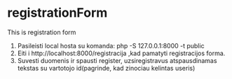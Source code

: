 # registrationForm
This is registration form
1. Pasileisti local hosta su komanda: php -S 127.0.0.1:8000 -t public
2. Eiti i http://localhost:8000/registracija ,kad pamatyti registracijos forma.
3. Suvesti duomenis ir spausti register, uzsiregistravus atspausdinamas tekstas su vartotojo id(pagrinde, kad zinociau kelintas useris)
